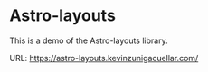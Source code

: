 # Astro-layouts

This is a demo of the Astro-layouts library.

URL: https://astro-layouts.kevinzunigacuellar.com/